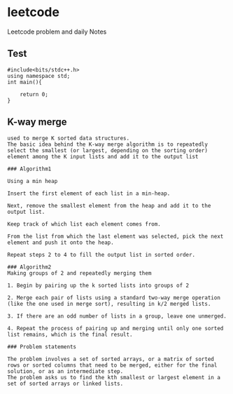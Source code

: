 # leetcode
Leetcode problem and daily Notes

## Test

```
#include<bits/stdc++.h>
using namespace std;
int main(){
	
	return 0;
}
```

## K-way merge
	used to merge K sorted data structures.
	The basic idea behind the K-way merge algorithm is to repeatedly select the smallest (or largest, depending on the sorting order)
	element among the K input lists and add it to the output list

	### Algorithm1
		
	Using a min heap

	Insert the first element of each list in a min-heap.

	Next, remove the smallest element from the heap and add it to the output list.

	Keep track of which list each element comes from.

	From the list from which the last element was selected, pick the next element and push it onto the heap.

	Repeat steps 2 to 4 to fill the output list in sorted order.
	
	### Algorithm2 
	Making groups of 2 and repeatedly merging them

	1. Begin by pairing up the k sorted lists into groups of 2

	2. Merge each pair of lists using a standard two-way merge operation (like the one used in merge sort), resulting in k/2 merged lists.

	3. If there are an odd number of lists in a group, leave one unmerged.

	4. Repeat the process of pairing up and merging until only one sorted list remains, which is the final result.	

	### Problem statements

	The problem involves a set of sorted arrays, or a matrix of sorted rows or sorted columns that need to be merged, either for the final solution, or as an intermediate step.
	The problem asks us to find the kth smallest or largest element in a set of sorted arrays or linked lists.
